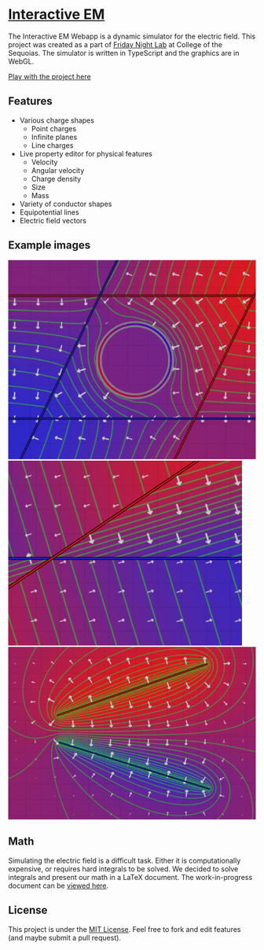 # [Interactive EM](https://benjamin-cates.github.io/Interactive-EM/)

The Interactive EM Webapp is a dynamic simulator for the electric field. This project was created as a part of [Friday Night Lab](https://fnlhub.com) at College of the Sequoias. The simulator is written in TypeScript and the graphics are in WebGL.

[Play with the project here](https://anisurrahmanju.github.io/Interactive-EM/)

## Features
- Various charge shapes
    - Point charges
    - Infinite planes
    - Line charges
- Live property editor for physical features
    - Velocity
    - Angular velocity
    - Charge density
    - Size
    - Mass
- Variety of conductor shapes
- Equipotential lines
- Electric field vectors

## Example images
![Ring Conductor](dist/img/ring_conductor.png)
![Infinite Plane](dist/img/infinite_plane.png)
![Two Oppositely Charged Lines](dist/img/two_lines.png)

## Math
Simulating the electric field is a difficult task. Either it is computationally expensive, or requires hard integrals to be solved. We decided to solve integrals and present our math in a LaTeX document. The work-in-progress document can be [viewed here](https://www.overleaf.com/read/zzwffshvmbrb).

## License
This project is under the [MIT License](https://choosealicense.com/licenses/mit/). Feel free to fork and edit features (and maybe submit a pull request).
